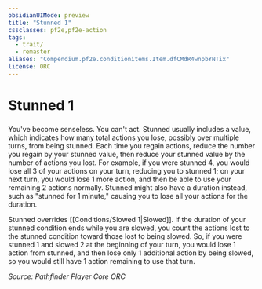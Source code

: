 ```yaml
---
obsidianUIMode: preview
title: "Stunned 1"
cssclasses: pf2e,pf2e-action
tags:
  - trait/
  - remaster
aliases: "Compendium.pf2e.conditionitems.Item.dfCMdR4wnpbYNTix"
license: ORC
---
```

# Stunned 1

### 






You've become senseless. You can't act. Stunned usually includes a value, which indicates how many total actions you lose, possibly over multiple turns, from being stunned. Each time you regain actions, reduce the number you regain by your stunned value, then reduce your stunned value by the number of actions you lost. For example, if you were stunned 4, you would lose all 3 of your actions on your turn, reducing you to stunned 1; on your next turn, you would lose 1 more action, and then be able to use your remaining 2 actions normally. Stunned might also have a duration instead, such as "stunned for 1 minute," causing you to lose all your actions for the duration.

Stunned overrides [[Conditions/Slowed 1|Slowed]]. If the duration of your stunned condition ends while you are slowed, you count the actions lost to the stunned condition toward those lost to being slowed. So, if you were stunned 1 and slowed 2 at the beginning of your turn, you would lose 1 action from stunned, and then lose only 1 additional action by being slowed, so you would still have 1 action remaining to use that turn.

*Source: Pathfinder Player Core*
*ORC*